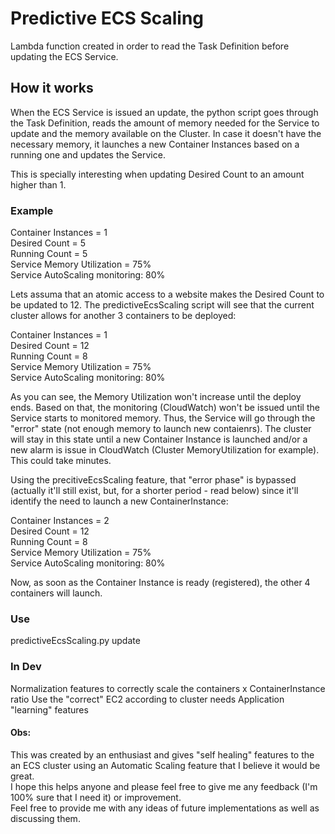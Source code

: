 Predictive ECS Scaling
===

Lambda function created in order to read the Task Definition before updating the ECS Service.

## How it works

When the ECS Service is issued an update, the python script goes through the Task Definition, reads the amount of memory needed for the Service to update and the memory available on the Cluster. In case it doesn't have the necessary memory, it launches a new Container Instances based on a running one and updates the Service.

This is specially interesting when updating Desired Count to an amount higher than 1.

### Example

Container Instances = 1  
Desired Count = 5  
Running Count = 5  
Service Memory Utilization = 75%  
Service AutoScaling monitoring: 80%

Lets assuma that an atomic access to a website makes the Desired Count to be updated to 12. The predictiveEcsScaling script will see that the current cluster allows for another 3 containers to be deployed:

Container Instances = 1  
Desired Count = 12  
Running Count = 8  
Service Memory Utilization = 75%  
Service AutoScaling monitoring: 80%

As you can see, the Memory Utilization won't increase until the deploy ends. Based on that, the monitoring (CloudWatch) won't be issued until the Service starts to monitored memory. Thus, the Service will go through the "error" state (not enough memory to launch new contaienrs). The cluster will stay in this state until a new Container Instance is launched and/or a new alarm is issue in CloudWatch (Cluster MemoryUtilization for example). This could take minutes.

Using the precitiveEcsScaling feature, that "error phase" is bypassed (actually it'll still exist, but, for a shorter period - read below) since it'll identify the need to launch a new ContainerInstance:

Container Instances = 2  
Desired Count = 12  
Running Count = 8  
Service Memory Utilization = 75%  
Service AutoScaling monitoring: 80% 

Now, as soon as the Container Instance is ready (registered), the other 4 containers will launch. 

### Use

predictiveEcsScaling.py update <clusterName> <serviceName> <desiredCount>

### In Dev

Normalization features to correctly scale the containers x ContainerInstance ratio
Use the "correct" EC2 according to cluster needs
Application "learning" features

#### Obs:

This was created by an enthusiast and gives "self healing" features to the an ECS cluster using an Automatic Scaling feature that I believe it would be great.  
I hope this helps anyone and please feel free to give me any feedback (I'm 100% sure that I need it) or improvement.  
Feel free to provide me with any ideas of future implementations as well as discussing them.
